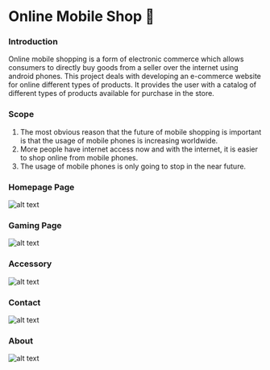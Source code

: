 # Online Mobile Shop  📱

### Introduction

 Online mobile shopping   is a form of   electronic commerce which allows consumers to directly buy goods from a seller over the internet   using android phones. This project deals with developing an e-commerce   website for online different types of products. It provides the user with a catalog of different types   of products available for purchase in the store.

### Scope
1)  The most obvious reason that the future of mobile shopping is important is that the usage of mobile phones is increasing worldwide.
2) More people have internet access now and with the internet, it is easier to shop online from mobile phones. 
3) The usage of mobile phones is only going to stop in the near future.


### Homepage Page

![alt text](img/readme-file/Homepage.png)


### Gaming Page
![alt text](img/readme-file/Gaming.png)


### Accessory
![alt text](img/readme-file/Accessory.png)


### Contact
![alt text](img/readme-file/Contact.png)

### About
![alt text](img/readme-file/About.png)